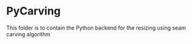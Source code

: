 # PyCarving
This folder is to contain the Python backend for the resizing using seam carving algorithm
